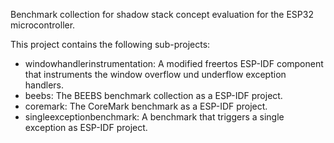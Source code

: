 Benchmark collection for shadow stack concept evaluation for the ESP32 microcontroller.

This project contains the following sub-projects:
* windowhandlerinstrumentation: A modified freertos ESP-IDF component that instruments the window overflow und underflow exception handlers.
* beebs: The BEEBS benchmark collection as a ESP-IDF project.
* coremark: The CoreMark benchmark as a ESP-IDF project.
* singleexceptionbenchmark: A benchmark that triggers a single exception as ESP-IDF project.